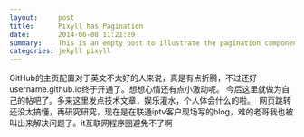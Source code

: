 ```yaml
---
layout:     post
title:      Pixyll has Pagination
date:       2014-06-08 11:21:29
summary:    This is an empty post to illustrate the pagination component with Pixyll.
categories: jekyll pixyll
---
```


  GitHub的主页配置对于英文不太好的人来说，真是有点折腾，不过还好username.github.io终于开通了。想想心情还有点小激动呢。
  今后这里就做为自己的帖吧了。多来这里发点技术文章，娱乐灌水，个人体会什么的啦。
  网页跳转还没太搞懂，再研究研究，现在是在联通iptv客户现场写的blog，难的老哥我也被叫出来解决问题了。it互联网程序圈避免不了啊
